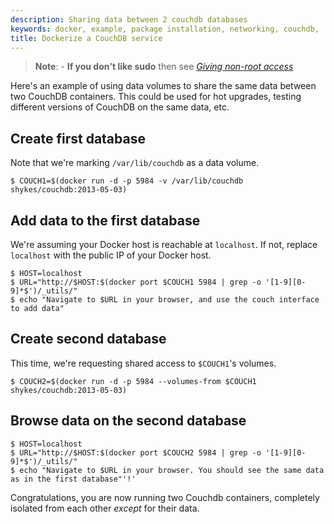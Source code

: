 ```yaml
---
description: Sharing data between 2 couchdb databases
keywords: docker, example, package installation, networking, couchdb,  data volumes
title: Dockerize a CouchDB service
---
```

> **Note**: - **If you don't like sudo** then see [*Giving non-root access*](../installation/binaries.md#giving-non-root-access)

Here's an example of using data volumes to share the same data between two CouchDB containers. This could be used for hot upgrades, testing different versions of CouchDB on the same data, etc.

## Create first database

Note that we're marking `/var/lib/couchdb` as a data volume.

    $ COUCH1=$(docker run -d -p 5984 -v /var/lib/couchdb shykes/couchdb:2013-05-03)
    

## Add data to the first database

We're assuming your Docker host is reachable at `localhost`. If not, replace `localhost` with the public IP of your Docker host.

    $ HOST=localhost
    $ URL="http://$HOST:$(docker port $COUCH1 5984 | grep -o '[1-9][0-9]*$')/_utils/"
    $ echo "Navigate to $URL in your browser, and use the couch interface to add data"
    

## Create second database

This time, we're requesting shared access to `$COUCH1`'s volumes.

    $ COUCH2=$(docker run -d -p 5984 --volumes-from $COUCH1 shykes/couchdb:2013-05-03)
    

## Browse data on the second database

    $ HOST=localhost
    $ URL="http://$HOST:$(docker port $COUCH2 5984 | grep -o '[1-9][0-9]*$')/_utils/"
    $ echo "Navigate to $URL in your browser. You should see the same data as in the first database"'!'
    

Congratulations, you are now running two Couchdb containers, completely isolated from each other *except* for their data.